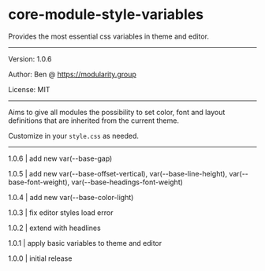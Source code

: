 # core-module-style-variables

Provides the most essential css variables in theme and editor.

---

Version: 1.0.6

Author: Ben @ https://modularity.group

License: MIT

---

Aims to give all modules the possibility to set color, font and layout definitions that are inherited from the current theme.

Customize in your `style.css` as needed.

---

1.0.6 | add new var(--base-gap)

1.0.5 | add new var(--base-offset-vertical), var(--base-line-height), var(--base-font-weight), var(--base-headings-font-weight)

1.0.4 | add new var(--base-color-light)

1.0.3 | fix editor styles load error

1.0.2 | extend with headlines

1.0.1 | apply basic variables to theme and editor

1.0.0 | initial release

